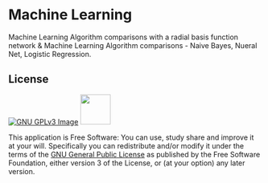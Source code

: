 # Machine Learning

Machine Learning Algorithm comparisons with a radial basis function network & Machine Learning Algorithm comparisons - Naive Bayes, Nueral Net, Logistic Regression.



## License

[![GNU GPLv3 Image](https://www.gnu.org/graphics/gplv3-127x51.png)](http://www.gnu.org/licenses/gpl-3.0.en.html)      <img src="http://d29jvabou3zxet.cloudfront.net/wp-content/uploads/2016/03/Python_logo.png" height = "60">

This application is Free Software: You can use, study share and improve it at your
will. Specifically you can redistribute and/or modify it under the terms of the
[GNU General Public License](https://www.gnu.org/licenses/gpl.html) as
published by the Free Software Foundation, either version 3 of the License, or
(at your option) any later version.

